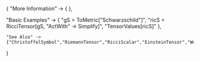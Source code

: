 {
  "More Information" -> {
  },

  "Basic Examples" -> {
    "gS = ToMetric[\"Schwarzschild\"]",
    "ricS = RicciTensor[gS, \"ActWith\" -> Simplify]",
    "TensorValues[ricS]"
    },

    "See Also" ->
    {"ChristoffelSymbol","RiemannTensor","RicciScalar","EinsteinTensor","WeylTensor"}

}
